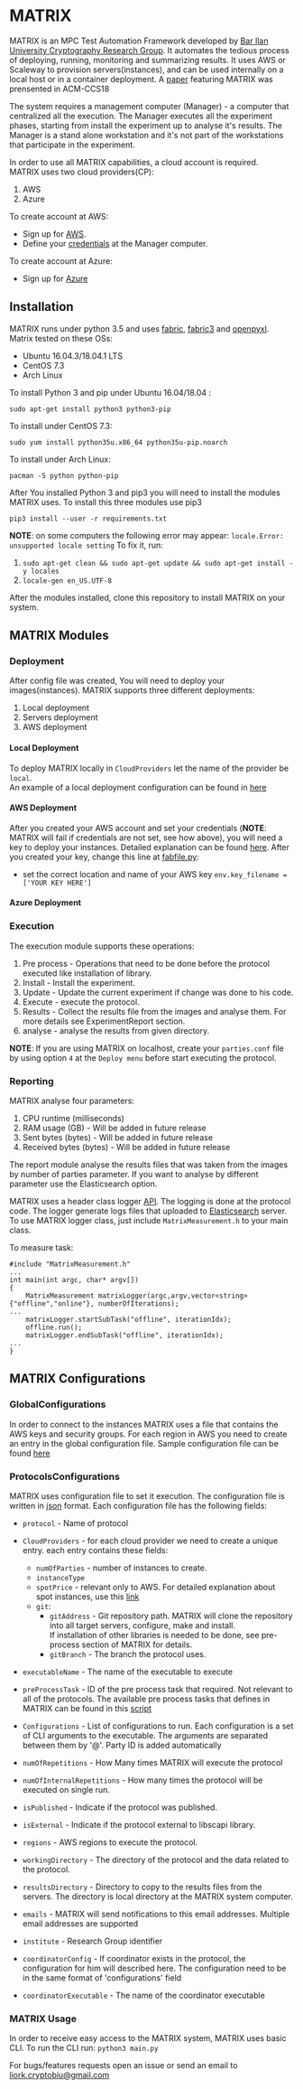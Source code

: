 # MATRIX

MATRIX is an MPC Test Automation Framework developed by [Bar Ilan University Cryptography Research Group](http://crypto.biu.ac.il/).
It automates the tedious process of deploying, running, monitoring and summarizing results.
It uses AWS or Scaleway to provision servers(instances), and can be used internally on a local host or in a container deployment. A [paper](https://eprint.iacr.org/2018/751) featuring MATRIX was prensented in ACM-CCS18 

The system requires a management computer (Manager) - a computer that centralized all the execution.
The Manager executes all the experiment phases, starting from install the experiment up to analyse it's results.
The Manager is a stand alone workstation and it's not part of the workstations that participate in the experiment.

In order to use all MATRIX capabilities, a cloud account is required.  
MATRIX uses two cloud providers(CP):
1. AWS
2. Azure

To create account at AWS: 
* Sign up for [AWS](https://portal.aws.amazon.com/billing/signup#/start).   
* Define your [credentials](https://docs.aws.amazon.com/sdk-for-java/v1/developer-guide/credentials.html) at the Manager computer.

To create account at Azure:
* Sign up for [Azure](https://azure.microsoft.com/en-us/)

## Installation
MATRIX runs under python 3.5 and uses [fabric](https://github.com/fabric/fabric), [fabric3](https://pypi.python.org/pypi/Fabric3/1.10.2) and [openpyxl](https://openpyxl.readthedocs.io/en/stable/).  
Matrix tested on these OSs:
* Ubuntu 16.04.3/18.04.1 LTS
* CentOS 7.3
* Arch Linux  

To install Python 3 and pip under Ubuntu 16.04/18.04 :

`sudo apt-get install python3 python3-pip`

To install under CentOS 7.3:

`sudo yum install python35u.x86_64 python35u-pip.noarch`

To install under Arch Linux:

`pacman -S python python-pip`

After You installed Python 3 and pip3 you will need to install the modules MATRIX uses. To install this three modules use pip3

`pip3 install --user -r requirements.txt`

**NOTE**: on some computers the following error may appear: `locale.Error: unsupported locale setting`
To fix it, run:
1. `sudo apt-get clean && sudo apt-get update && sudo apt-get install -y locales`
2. `locale-gen en_US.UTF-8`

After the modules installed, clone this repository to install MATRIX on your system.

## MATRIX Modules

### Deployment

After config file was created, You will need to deploy your images(instances). MATRIX supports three different deployments:
1. Local deployment
2. Servers deployment
3. AWS deployment

#### Local Deployment

To deploy MATRIX locally in `CloudProviders` let the name of the provider be `local`.  
An example of a local deployment configuration can be found in [here](ProtocolsConfigurations/Config_GMW.json)

#### AWS Deployment

After you created your AWS account and set your credentials (**NOTE**: MATRIX will fail if credentials are not set, see how above), you will need a key to deploy your instances.
Detailed explanation can be found [here](https://docs.aws.amazon.com/AWSEC2/latest/UserGuide/ec2-key-pairs.html). 
After you created your key, change this line at [fabfile.py](Execution/fabfile.py):

- set the correct location and name of your AWS key `env.key_filename = ['YOUR KEY HERE']`

#### Azure Deployment


### Execution

The execution module supports these operations:
1. Pre process - Operations that need to be done before the protocol executed like installation of library.
2. Install - Install the experiment.
3. Update - Update the current experiment if change was done to his code.
4. Execute - execute the protocol.
5. Results - Collect the results file from the images and analyse them. For more details see ExperimentReport section.
6. analyse - analyse the results from given directory.

**NOTE**: If you are using MATRIX on localhost, create your `parties.conf` file by using option `4` at the `Deploy menu` 
before start executing the protocol.

### Reporting

MATRIX analyse four parameters:

1. CPU runtime (milliseconds)
2. RAM usage (GB) - Will be added in future release
3. Sent bytes (bytes) - Will be added in future release
4. Received bytes (bytes) - Will be added in future release

The report module analyse the results files that was taken from the images by number of parties parameter.
If you want to analyse by different parameter use the Elasticsearch option.

MATRIX uses a header class logger [API](Reporting/MatrixMeasurement.h).
The logging is done at the protocol code. The logger generate logs files that uploaded to [Elasticsearch](https://www.elastic.co/) server.
To use MATRIX logger class, just include `MatrixMeasurement.h` to your main class.

To measure task:
```
#include "MatrixMeasurement.h"
...
int main(int argc, char* argv[])
{
    MatrixMeasurement matrixLogger(argc,argv,vector<string>{"offline","online"}, numberOfIterations);
...
    matrixLogger.startSubTask("offline", iterationIdx);
    offline.run();
    matrixLogger.endSubTask("offline", iterationIdx);
...
}

``` 

## MATRIX Configurations

### GlobalConfigurations

In order to connect to the instances MATRIX uses a file that contains the AWS keys and security groups.
For each region in AWS you need to create an entry in the global configuration file.
Sample configuration file can be found [here](GlobalConfigurations/regions.json)

### ProtocolsConfigurations
MATRIX uses configuration file to set it execution. The configuration file is written in [json](https://en.wikipedia.org/wiki/JSON) format.
Each configuration file has the following fields:
* `protocol` - Name of protocol
* `CloudProviders` - for each cloud provider we need to create a unique entry. each entry contains these fields:
    * `numOfParties` - number of instances to create. 
    * `instanceType`
    * `spotPrice` - relevant only to AWS. For detailed explanation about spot instances, use this [link](https://aws.amazon.com/ec2/spot/) 
    * `git`:
        * `gitAddress` - Git  repository path. MATRIX will clone the repository into all target servers, configure, make and install.  
        If installation of other libraries is needed to be done, see pre-process section of MATRIX for details.
        * `gitBranch` - The branch the protocol uses.
        
* `executableName` - The name of the executable to execute
* `preProcessTask` - ID of the pre process task that required. Not relevant to all of the protocols.
The available pre process tasks that defines in MATRIX can be found in this [script](Execution/pre_process.py)
* `Configurations` - List of configurations to run. Each configuration is a set of CLI arguments to the executable.
The arguments are separated between them by '@'. Party ID is added automatically
* `numOfRepetitions` - How Many times MATRIX will execute the protocol
* `numOfInternalRepetitions` - How many times the protocol will be executed on single run.
* `isPublished` - Indicate if the protocol was published.
* `isExternal` - Indicate if the protocol external to libscapi library.
* `regions` - AWS regions to execute the protocol.
* `workingDirectory` - The directory of the protocol and the data related to the protocol.
* `resultsDirectory` - Directory to copy to the results files from the servers. The directory is local directory at the MATRIX system computer.
* `emails` - MATRIX will send notifications to this email addresses. Multiple email addresses are supported
* `institute` - Research Group identifier
* `coordinatorConfig` - If coordinator exists in the protocol, the configuration for him will described here.
The configuration need to be in the same format of 'configurations' field
* `coordinatorExecutable` - The name of the coordinator executable


### MATRIX Usage

In order to receive easy access to the MATRIX system, MATRIX uses basic CLI. To run the CLI run: `python3 main.py`

For bugs/features requests open an issue or send an email to liork.cryptobiu@gmail.com
